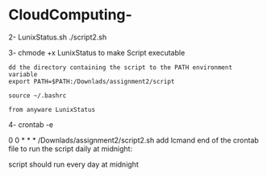 # CloudComputing-

2- 
LunixStatus.sh
./script2.sh 


3- chmode +x LunixStatus 
    to make Script executable 
   
    dd the directory containing the script to the PATH environment variable 
    export PATH=$PATH:/Downlads/assignment2/script
    
    source ~/.bashrc
    
    from anyware LunixStatus
    
4- crontab -e 

0 0 * * * /Downlads/assignment2/script2.sh
add lcmand end of the crontab file to run the script daily at midnight:

script should run every day at midnight
